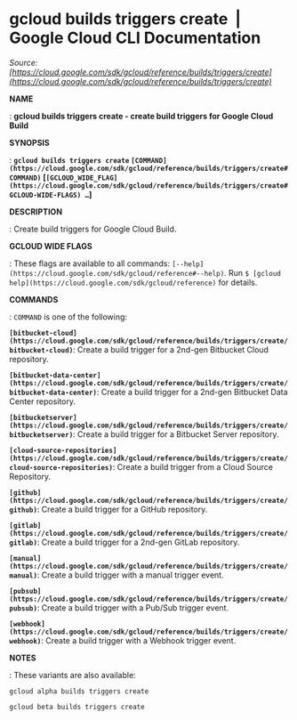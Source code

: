 # gcloud builds triggers create  |  Google Cloud CLI Documentation

*Source: [https://cloud.google.com/sdk/gcloud/reference/builds/triggers/create](https://cloud.google.com/sdk/gcloud/reference/builds/triggers/create)*

**NAME**

: **gcloud builds triggers create - create build triggers for Google Cloud Build**

**SYNOPSIS**

: **`gcloud builds triggers create` `[COMMAND](https://cloud.google.com/sdk/gcloud/reference/builds/triggers/create#COMMAND)` [`[GCLOUD_WIDE_FLAG](https://cloud.google.com/sdk/gcloud/reference/builds/triggers/create#GCLOUD-WIDE-FLAGS) …`]**

**DESCRIPTION**

: Create build triggers for Google Cloud Build.

**GCLOUD WIDE FLAGS**

: These flags are available to all commands: `[--help](https://cloud.google.com/sdk/gcloud/reference#--help)`.
Run `$ [gcloud help](https://cloud.google.com/sdk/gcloud/reference)` for details.

**COMMANDS**

: ``COMMAND`` is one of the following:

**`[bitbucket-cloud](https://cloud.google.com/sdk/gcloud/reference/builds/triggers/create/bitbucket-cloud)`**:
Create a build trigger for a 2nd-gen Bitbucket Cloud repository.

**`[bitbucket-data-center](https://cloud.google.com/sdk/gcloud/reference/builds/triggers/create/bitbucket-data-center)`**:
Create a build trigger for a 2nd-gen Bitbucket Data Center repository.

**`[bitbucketserver](https://cloud.google.com/sdk/gcloud/reference/builds/triggers/create/bitbucketserver)`**:
Create a build trigger for a Bitbucket Server repository.

**`[cloud-source-repositories](https://cloud.google.com/sdk/gcloud/reference/builds/triggers/create/cloud-source-repositories)`**:
Create a build trigger from a Cloud Source Repository.

**`[github](https://cloud.google.com/sdk/gcloud/reference/builds/triggers/create/github)`**:
Create a build trigger for a GitHub repository.

**`[gitlab](https://cloud.google.com/sdk/gcloud/reference/builds/triggers/create/gitlab)`**:
Create a build trigger for a 2nd-gen GitLab repository.

**`[manual](https://cloud.google.com/sdk/gcloud/reference/builds/triggers/create/manual)`**:
Create a build trigger with a manual trigger event.

**`[pubsub](https://cloud.google.com/sdk/gcloud/reference/builds/triggers/create/pubsub)`**:
Create a build trigger with a Pub/Sub trigger event.

**`[webhook](https://cloud.google.com/sdk/gcloud/reference/builds/triggers/create/webhook)`**:
Create a build trigger with a Webhook trigger event.

**NOTES**

: These variants are also available:

```
gcloud alpha builds triggers create
```

```
gcloud beta builds triggers create
```